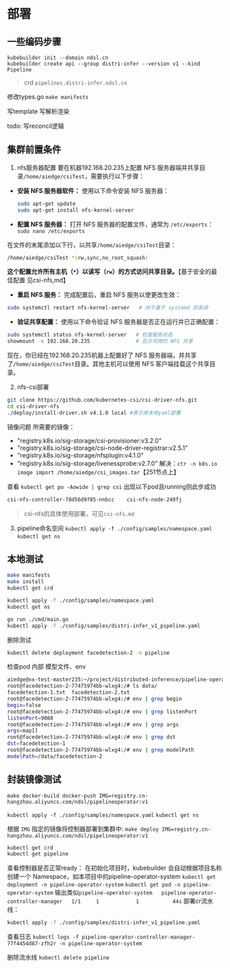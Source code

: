 # 部署
## 一些编码步骤
```
kubebuilder init --domain ndsl.cn
kubebuilder create api --group distri-infer --version v1 --kind Pipeline
```

> crd `pipelines.distri-infer.ndsl.cn`

修改types.go
`make manifests`

写template 写解析渲染

todo:
写reconcil逻辑

## 集群前置条件
1. nfs服务器配置
要在机器192.168.20.235上配置 NFS 服务器端并共享目录`/home/aiedge/csiTest`，需要执行以下步骤：

- **安装 NFS 服务器软件：**
   使用以下命令安装 NFS 服务器：

   ```bash
   sudo apt-get update
   sudo apt-get install nfs-kernel-server
   ```

- **配置 NFS 服务器：**
打开 NFS 服务器的配置文件，通常为 `/etc/exports`：`sudo nano /etc/exports`

在文件的末尾添加以下行，以共享`/home/aiedge/csiTest`目录：

```bash
/home/aiedge/csiTest *(rw,sync,no_root_squash)
```
**这个配置允许所有主机（`*`）以读写（`rw`）的方式访问共享目录。**【基于安全的最佳配置 见csi-nfs,md】

- **重启 NFS 服务：**
完成配置后，重启 NFS 服务以使更改生效：

```bash
sudo systemctl restart nfs-kernel-server   # 对于基于 systemd 的系统
```
- **验证共享配置：**
使用以下命令验证 NFS 服务器是否正在运行并已正确配置：

```bash
sudo systemctl status nfs-kernel-server   # 检查服务状态
showmount -e 192.168.20.235               # 显示可用的 NFS 共享
```
现在，你已经在192.168.20.235机器上配置好了 NFS 服务器端，并共享了`/home/aiedge/csiTest`目录。其他主机可以使用 NFS 客户端挂载这个共享目录。

2. nfs-csi部署
```bash
git clone https://github.com/kubernetes-csi/csi-driver-nfs.git
cd csi-driver-nfs
./deploy/install-driver.sh v4.1.0 local #表示用本地yaml部署
```

镜像问题
所需要的镜像：
- "registry.k8s.io/sig-storage/csi-provisioner:v3.2.0"
- "registry.k8s.io/sig-storage/csi-node-driver-registrar:v2.5.1"
- "registry.k8s.io/sig-storage/nfsplugin:v4.1.0"
- "registry.k8s.io/sig-storage/livenessprobe:v2.7.0"
解决：`ctr -n k8s.io image import /home/aiedge/csi_images.tar`【251节点上】

查看
`kubectl get po -Aowide | grep csi`
出现以下pod且running则此步成功
```bash
csi-nfs-controller-78d56d9785-nnbcc    csi-nfs-node-249fj                     csi-nfs-node-lc6qj                     csi-nfs-node-rcwqs                     
```

> csi-nfs的具体使用部署，可见`csi-nfs.md`

3. pipeline命名空间
`kubectl apply -f ./config/samples/namespace.yaml`
`kubectl get ns`

## 本地测试
```bash
make manifests
make install
kubectl get crd

kubectl apply -f ./config/samples/namespace.yaml
kubectl get ns

go run ./cmd/main.go
kubectl apply -f ./config/samples/distri-infer_v1_pipeline.yaml

```
删除测试
```bash
kubectl delete deployment facedetection-2 -n pipeline
```

检查pod 内部 模型文件、env 
```bash
aiedge@xx-test-master235:~/project/distributed-inference/pipeline-operator$ kubectl exec -it  facedetection-2-77475974bb-wlxg4 -n pipeline -- /bin/bash
root@facedetection-2-77475974bb-wlxg4:/# ls data/
facedetection-1.txt  facedetection-2.txt
root@facedetection-2-77475974bb-wlxg4:/# env | grep begin
begin=false
root@facedetection-2-77475974bb-wlxg4:/# env | grep listenPort
listenPort=9080
root@facedetection-2-77475974bb-wlxg4:/# env | grep args
args=map[]
root@facedetection-2-77475974bb-wlxg4:/# env | grep dst
dst=facedetection-1
root@facedetection-2-77475974bb-wlxg4:/# env | grep modelPath
modelPath=/data/facedetection-2
```

## 封装镜像测试
`make docker-build docker-push IMG=registry.cn-hangzhou.aliyuncs.com/ndsl/pipelineoperator:v1`

`kubectl apply -f ./config/samples/namespace.yaml`
`kubectl get ns`

根据 `IMG` 指定的镜像将控制器部署到集群中:
`make deploy IMG=registry.cn-hangzhou.aliyuncs.com/ndsl/pipelineoperator:v1`
```bash
kubectl get crd
kubectl get pipeline
```
查看控制器是否正常ready：
在初始化项目时，kubebuilder 会自动根据项目名称创建一个 Namespace，如本项目中的pipeline-operator-system
`kubectl get deployment -n pipeline-operator-system`
`kubectl get pod -n pipeline-operator-system`
输出类似`pipeline-operator-system   pipeline-operator-controller-manager   1/1     1            1           44s`
部署cr流水线：
```bash
kubectl apply -f ./config/samples/distri-infer_v1_pipeline.yaml
```

查看日志
`kubectl logs -f pipeline-operator-controller-manager-77f4454d87-zfh2r -n pipeline-operator-system `

删除流水线
`kubectl delete pipeline`

